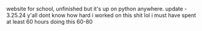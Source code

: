 website for school, unfinished but it's up on python anywhere. 
 update - 3.25.24 
 y'all dont know how hard i worked on this shit lol i must have spent at least 60 hours doing this 60-80
